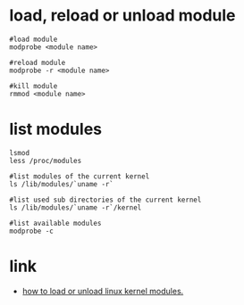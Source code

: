 # load, reload or unload module

```
#load module
modprobe <module name>

#reload module
modprobe -r <module name>

#kill module
rmmod <module name>
```

# list modules

```
lsmod
less /proc/modules

#list modules of the current kernel
ls /lib/modules/`uname -r`

#list used sub directories of the current kernel
ls /lib/modules/`uname -r`/kernel

#list available modules
modprobe -c
```

# link

* [how to load or unload linux kernel modules.](https://opensource.com/article/18/5/how-load-or-unload-linux-kernel-module)
